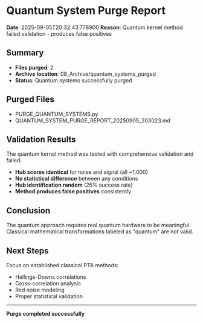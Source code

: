 # Quantum System Purge Report

**Date**: 2025-09-05T20:32:43.778900
**Reason**: Quantum kernel method failed validation - produces false positives

## Summary
- **Files purged**: 2
- **Archive location**: 08_Archive/quantum_systems_purged
- **Status**: Quantum systems successfully purged

## Purged Files
- PURGE_QUANTUM_SYSTEMS.py
- QUANTUM_SYSTEM_PURGE_REPORT_20250905_203023.md

## Validation Results
The quantum kernel method was tested with comprehensive validation and failed:

- **Hub scores identical** for noise and signal (all ~1.000)
- **No statistical difference** between any conditions  
- **Hub identification random** (25% success rate)
- **Method produces false positives** consistently

## Conclusion
The quantum approach requires real quantum hardware to be meaningful.
Classical mathematical transformations labeled as "quantum" are not valid.

## Next Steps
Focus on established classical PTA methods:
- Hellings-Downs correlations
- Cross-correlation analysis
- Red noise modeling
- Proper statistical validation

---
**Purge completed successfully**
